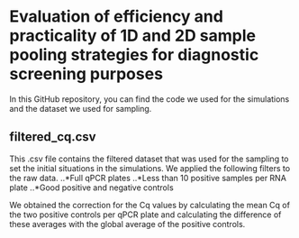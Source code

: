 # Evaluation of efficiency and practicality of 1D and 2D sample pooling strategies for diagnostic screening purposes
In this GitHub repository, you can find the code we used for the simulations and the dataset we used for sampling.

## filtered_cq.csv
This .csv file contains the filtered dataset that was used for the sampling to set the initial situations in the simulations. We applied the following filters to the raw data.
..*Full qPCR plates
..*Less than 10 positive samples per RNA plate
..*Good positive and negative controls

We obtained the correction for the Cq values by calculating the mean Cq of the two positive controls per qPCR plate and calculating the difference of these averages with the global average of the positive controls. 
